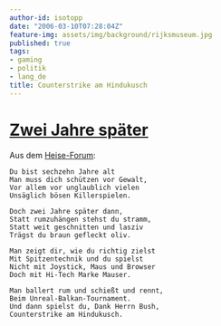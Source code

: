 ```yaml
---
author-id: isotopp
date: "2006-03-10T07:28:04Z"
feature-img: assets/img/background/rijksmuseum.jpg
published: true
tags:
- gaming
- politik
- lang_de
title: Counterstrike am Hindukusch
---
```


# [Zwei Jahre später](http://www.heise.de/newsticker/foren/go.shtml?read=1&msg_id=10013743&forum_id=94338)

Aus dem [Heise-Forum](http://www.heise.de/newsticker/foren/go.shtml?read=1&msg_id=10013743&forum_id=94338):

    Du bist sechzehn Jahre alt
    Man muss dich schützen vor Gewalt,
    Vor allem vor unglaublich vielen
    Unsäglich bösen Killerspielen.
    
    Doch zwei Jahre später dann,
    Statt rumzuhängen stehst du stramm,
    Statt weit geschnitten und lasziv
    Trägst du braun gefleckt oliv.
    
    Man zeigt dir, wie du richtig zielst
    Mit Spitzentechnik und du spielst
    Nicht mit Joystick, Maus und Browser
    Doch mit Hi-Tech Marke Mauser.
    
    Man ballert rum und schießt und rennt,
    Beim Unreal-Balkan-Tournament.
    Und dann spielst du, Dank Herrn Bush,
    Counterstrike am Hindukusch.
